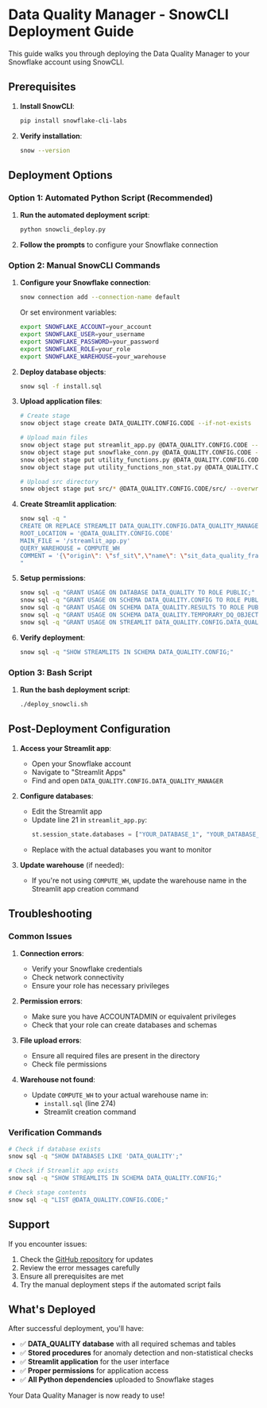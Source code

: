 # Data Quality Manager - SnowCLI Deployment Guide

This guide walks you through deploying the Data Quality Manager to your Snowflake account using SnowCLI.

## Prerequisites

1. **Install SnowCLI**:
   ```bash
   pip install snowflake-cli-labs
   ```

2. **Verify installation**:
   ```bash
   snow --version
   ```

## Deployment Options

### Option 1: Automated Python Script (Recommended)

1. **Run the automated deployment script**:
   ```bash
   python snowcli_deploy.py
   ```

2. **Follow the prompts** to configure your Snowflake connection

### Option 2: Manual SnowCLI Commands

1. **Configure your Snowflake connection**:
   ```bash
   snow connection add --connection-name default
   ```
   Or set environment variables:
   ```bash
   export SNOWFLAKE_ACCOUNT=your_account
   export SNOWFLAKE_USER=your_username
   export SNOWFLAKE_PASSWORD=your_password
   export SNOWFLAKE_ROLE=your_role
   export SNOWFLAKE_WAREHOUSE=your_warehouse
   ```

2. **Deploy database objects**:
   ```bash
   snow sql -f install.sql
   ```

3. **Upload application files**:
   ```bash
   # Create stage
   snow object stage create DATA_QUALITY.CONFIG.CODE --if-not-exists
   
   # Upload main files
   snow object stage put streamlit_app.py @DATA_QUALITY.CONFIG.CODE --overwrite
   snow object stage put snowflake_conn.py @DATA_QUALITY.CONFIG.CODE --overwrite
   snow object stage put utility_functions.py @DATA_QUALITY.CONFIG.CODE --overwrite
   snow object stage put utility_functions_non_stat.py @DATA_QUALITY.CONFIG.CODE --overwrite
   
   # Upload src directory
   snow object stage put src/* @DATA_QUALITY.CONFIG.CODE/src/ --overwrite
   ```

4. **Create Streamlit application**:
   ```bash
   snow sql -q "
   CREATE OR REPLACE STREAMLIT DATA_QUALITY.CONFIG.DATA_QUALITY_MANAGER
   ROOT_LOCATION = '@DATA_QUALITY.CONFIG.CODE'
   MAIN_FILE = '/streamlit_app.py'
   QUERY_WAREHOUSE = COMPUTE_WH
   COMMENT = '{\"origin\": \"sf_sit\",\"name\": \"sit_data_quality_framework\",\"version\": \"{major: 2, minor: 0}\"}';
   "
   ```

5. **Setup permissions**:
   ```bash
   snow sql -q "GRANT USAGE ON DATABASE DATA_QUALITY TO ROLE PUBLIC;"
   snow sql -q "GRANT USAGE ON SCHEMA DATA_QUALITY.CONFIG TO ROLE PUBLIC;"
   snow sql -q "GRANT USAGE ON SCHEMA DATA_QUALITY.RESULTS TO ROLE PUBLIC;"
   snow sql -q "GRANT USAGE ON SCHEMA DATA_QUALITY.TEMPORARY_DQ_OBJECTS TO ROLE PUBLIC;"
   snow sql -q "GRANT USAGE ON STREAMLIT DATA_QUALITY.CONFIG.DATA_QUALITY_MANAGER TO ROLE PUBLIC;"
   ```

6. **Verify deployment**:
   ```bash
   snow sql -q "SHOW STREAMLITS IN SCHEMA DATA_QUALITY.CONFIG;"
   ```

### Option 3: Bash Script

1. **Run the bash deployment script**:
   ```bash
   ./deploy_snowcli.sh
   ```

## Post-Deployment Configuration

1. **Access your Streamlit app**:
   - Open your Snowflake account
   - Navigate to "Streamlit Apps"
   - Find and open `DATA_QUALITY.CONFIG.DATA_QUALITY_MANAGER`

2. **Configure databases**:
   - Edit the Streamlit app
   - Update line 21 in `streamlit_app.py`:
     ```python
     st.session_state.databases = ["YOUR_DATABASE_1", "YOUR_DATABASE_2"]
     ```
   - Replace with the actual databases you want to monitor

3. **Update warehouse** (if needed):
   - If you're not using `COMPUTE_WH`, update the warehouse name in the Streamlit app creation command

## Troubleshooting

### Common Issues

1. **Connection errors**:
   - Verify your Snowflake credentials
   - Check network connectivity
   - Ensure your role has necessary privileges

2. **Permission errors**:
   - Make sure you have ACCOUNTADMIN or equivalent privileges
   - Check that your role can create databases and schemas

3. **File upload errors**:
   - Ensure all required files are present in the directory
   - Check file permissions

4. **Warehouse not found**:
   - Update `COMPUTE_WH` to your actual warehouse name in:
     - `install.sql` (line 274)
     - Streamlit creation command

### Verification Commands

```bash
# Check if database exists
snow sql -q "SHOW DATABASES LIKE 'DATA_QUALITY';"

# Check if Streamlit app exists
snow sql -q "SHOW STREAMLITS IN SCHEMA DATA_QUALITY.CONFIG;"

# Check stage contents
snow sql -q "LIST @DATA_QUALITY.CONFIG.CODE;"
```

## Support

If you encounter issues:
1. Check the [GitHub repository](https://github.com/Snowflake-Labs/emerging-solutions-toolbox/tree/main/sfguide-getting-started-with-data-quality-manager) for updates
2. Review the error messages carefully
3. Ensure all prerequisites are met
4. Try the manual deployment steps if the automated script fails

## What's Deployed

After successful deployment, you'll have:

- ✅ **DATA_QUALITY database** with all required schemas and tables
- ✅ **Stored procedures** for anomaly detection and non-statistical checks
- ✅ **Streamlit application** for the user interface
- ✅ **Proper permissions** for application access
- ✅ **All Python dependencies** uploaded to Snowflake stages

Your Data Quality Manager is now ready to use!
